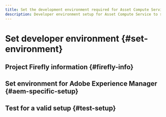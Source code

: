 ```yaml
---
title: Set the development environment required for Asset Compute Service.
description: Developer environment setup for Asset Compute Service to start creating and testing custom code.
---
```


# Set developer environment {#set-environment}

<!-- 
* Leverage Firefly's environment setup instructions.
* What additional steps are required?
* What to cross-check and how? Say, prerequisites, connection status, latest build, permissions, etc.
* Steps in the beginning that lead to gotchas later?
-->

## Project Firefly information {#firefly-info}

## Set environment for Adobe Experience Manager {#aem-specific-setup}

## Test for a valid setup {#test-setup}
